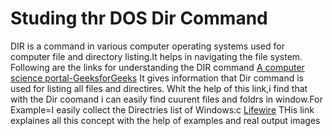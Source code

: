 # Studing thr DOS Dir Command
DIR is a command in various computer operating systems used for computer file and directory listing.It helps in navigating the file system.
Following are the links for understanding the DIR command
[A computer science portal-GeeksforGeeks](https://www.geeksforgeeks.org/cmd-dir-command/)
It gives information that Dir command is used for listing all files and directires.
Whit the help of this link,i find that with the Dir coomand i can easily find cuurent files and foldrs in window.For Example=I easily collect  the Directries list of Windows:c
[Lifewire](https://www.lifewire.com/dir-command-4050018)
THis link explaines all this concept with the help of examples and real output images
